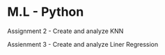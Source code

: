 # M.L - Python

Assignment 2 - Create and analyze KNN

Assienment 3 - Create and analyze Liner Regression

